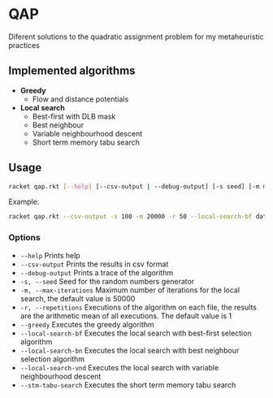 # QAP
Diferent solutions to the quadratic assignment problem for my metaheuristic practices

## Implemented algorithms
- **Greedy**
  - Flow and distance potentials
- **Local search**
  - Best-first with DLB mask
  - Best neighbour
  - Variable neighbourhood descent
  - Short term memory tabu search

  
## Usage
```bash
racket qap.rkt [--help] [--csv-output | --debug-output] [-s seed] [-m max_iterations] [-r repetitions_per_file] [--greedy | --local-search-bf | --local-search-bn | --local-search-vnd | --stm-tabu-search] file1...
```
Example:
```bash
racket qap.rkt --csv-output -s 100 -m 20000 -r 50 --local-search-bf data/*.dat
```

### Options
- `--help` Prints help
- `--csv-output` Prints the results in csv format
- `--debug-output` Prints a trace of the algorithm 
- `-s, --seed` Seed for the random numbers generator 
- `-m, --max-iterations` Maximum number of iterations for the local search, the default value is 50000
- `-r, --repetitions` Executions of the algorithm on each file, the results are the arithmetic mean of all executions. The default value is 1
- `--greedy` Executes the greedy algorithm
- `--local-search-bf` Executes the local search with best-first selection algorithm
- `--local-search-bn` Executes the local search with best neighbour selection algorithm
- `--local-search-vnd` Executes the local search with variable neighbourhood descent 
- `--stm-tabu-search` Executes the short term memory tabu search 
